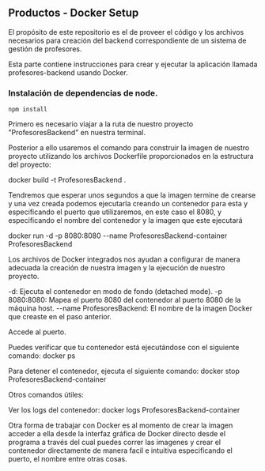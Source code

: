 ## Productos - Docker Setup 

El propósito de este repositorio es el de proveer el código y los archivos necesarios para creación del backend correspondiente de un sistema de gestión de profesores.


Esta parte contiene instrucciones para crear y ejecutar la aplicación llamada profesores-backend usando Docker.

### Instalación de dependencias de node.
```
npm install
```


Primero es necesario viajar a la ruta de nuestro proyecto "ProfesoresBackend" en nuestra terminal. 

Posterior a ello usaremos el comando para construir la imagen de nuestro proyecto utilizando los archivos Dockerfile proporcionados en la estructura del proyecto: 

docker build -t ProfesoresBackend .

Tendremos que esperar unos segundos a que la imagen termine de crearse y una vez creada podemos ejecutarla creando un contenedor para esta y especificando el puerto que utilizaremos, en este caso el 8080, y especificando el nombre del contenedor y la imagen que este ejecutará

docker run -d -p 8080:8080 --name ProfesoresBackend-container ProfesoresBackend

Los archivos de Docker integrados nos ayudan a configurar de manera adecuada la creación de nuestra imagen y la ejecución de nuestro proyecto.

-d: Ejecuta el contenedor en modo de fondo (detached mode).
-p 8080:8080: Mapea el puerto 8080 del contenedor al puerto 8080 de la máquina host.
--name 
ProfesoresBackend: El nombre de la imagen Docker que creaste en el paso anterior.

Accede al puerto. 

Puedes verificar que tu contenedor está ejecutándose con el siguiente comando:
docker ps

Para detener el contenedor, ejecuta el siguiente comando:
docker stop ProfesoresBackend-container

Otros comandos útiles:

Ver los logs del contenedor:
docker logs ProfesoresBackend-container

Otra forma de trabajar con Docker es al momento de crear la imagen acceder a ella desde la interfaz gráfica de Docker directo desde el programa a través del cual puedes correr las imagenes y crear el contenedor directamente de manera facil e intuitiva especificando el puerto, el nombre entre otras cosas. 







